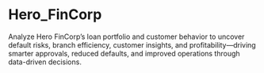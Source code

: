# Hero_FinCorp
Analyze Hero FinCorp’s loan portfolio and customer behavior to uncover default risks, branch efficiency, customer insights, and profitability—driving smarter approvals, reduced defaults, and improved operations through data-driven decisions.
